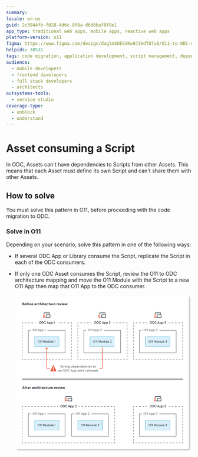 ```yaml
---
summary:
locale: en-us
guid: 2c3844fb-f028-4d6c-8f8a-d6d0baf8f8e1
app_type: traditional web apps, mobile apps, reactive web apps
platform-version: o11
figma: https://www.figma.com/design/daglmSUESdKw9J3HdT87a8/O11-to-ODC-migration?node-id=2350-7899
helpids: 30531
tags: code migration, application development, script management, dependency management, outsystems development best practices
audience:
  - mobile developers
  - frontend developers
  - full stack developers
  - architects
outsystems-tools:
  - service studio
coverage-type:
  - unblock
  - understand
---
```


# Asset consuming a Script

In ODC, Assets can't have dependencies to Scripts from other Assets.
This means that each Asset must define its own Script and can't share them with other Assets.

## How to solve

You must solve this pattern in O11, before proceeding with the code migration to ODC.

### Solve in O11

Depending on your scenario, solve this pattern in one of the following ways:

* If several ODC App or Library consume the Script, replicate the Script in each of the ODC consumers.

* If only one ODC Asset consumes the Script, review the O11 to ODC architecture mapping and move the O11 Module with the Script to a new O11 App then map that O11 App to the ODC consumer.

    ![Diagram showing the architecture review process before and after. Before: ODC App 1, 2, and 3 each have their own O11 App with O11 Modules. After: ODC App 1, 2, and 3 have consolidated O11 Apps with O11 Modules.](images/review-arch-consolidate-diag.png "Architecture Review Before and After")
